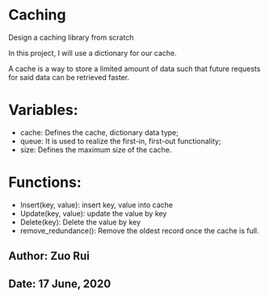# Caching
 Design a caching library from scratch

In this project, I will use a dictionary for our cache.

A cache is a way to store a limited amount of data such that future requests for said data can be retrieved faster.

# Variables:
- cache: Defines the cache, dictionary data type;
- queue: It is used to realize the first-in, first-out functionality;
- size: Defines the maximum size of the cache.

# Functions:

- Insert(key, value): insert key, value into cache
- Update(key, value): update the value by key
- Delete(key): Delete the value by key
- remove_redundance(): Remove the oldest record once the cache is full. 

## Author: Zuo Rui
## Date: 17 June, 2020